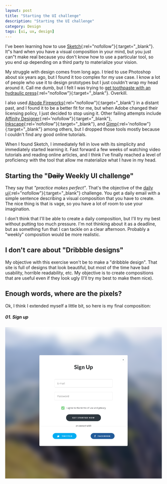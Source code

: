 ```yaml
---
layout: post
title: "Starting the UI challenge"
description: "Starting the UI challenge"
category: Design
tags: [ui, ux, design]
---
```

I've been learning how to use
[Sketch](https://www.sketchapp.com/){:rel="nofollow"}{:target="_blank"}. It"s
hard when you have a visual composition in your mind, but you just can"t make
real because you don't know how to use a particular tool, so you end up
depending on a third party to materialize your vision.

My struggle with design comes from long ago. I tried to use Photoshop about
six years ago, but I found it too complex for my use case. I know a lot of
people who use it to design prototypes but I just couldn't wrap my head around
it. Call me dumb, but I felt I was trying to [get toothpaste with an hydraulic
press](https://www.youtube.com/watch?v=uXJAe5sFJSM){:rel="nofollow"}{:target="_blank"}.
Overkill.

I also used [Abode Fireworks](http://www.adobe.com/products/fireworks.html){:rel="nofollow"}{:target="_blank"} in
a distant past, and I found it to be a better fit for me, but when Adobe changed
their licensing policy, I just decided to stop using it. Other failing attempts
include [Affinity Designer](https://affinity.serif.com/en-gb/){:rel='nofollow"}{:target="_blank"},
[Inkscape](https://inkscape.org/en/){:rel='nofollow"}{:target="_blank"},
and [Gimp](https://www.gimp.org/){:rel='nofollow"}{:target="_blank"} among
others, but I dropped those tools mostly because I couldn't find any good
online tutorials.

When I found Sketch, I immediately fell in love with its simplicity and
immediately started learning it. Fast forward a few weeks of watching video
tutorials and reading online articles, and I think I've finally reached a level
of proficiency with the tool that allow me materialize what I have in my head.

## Starting the "~~Daily~~ Weekly UI challenge"
They say that _"practice makes perfect"_. That's the objective of the [daily
ui](http://www.dailyui.co/){:rel="nofollow"}{:target="_blank"}
challenge. You get a daily email with a simple sentence describing a visual
composition that you have to create. The nice thing is that is vage, so you have
a lot of room to use your imagination. 

I don't think that I'll be able to create a daily composition, but I'll try my
best without putting too much pressure. I'm not thinking about it as a deadline,
but as something fun that I can tackle on a clear afternoon. Probably a "weekly"
composition would be more realistic.

## I don't care about "Dribbble designs"
My objective with this exercise won't be to make a "dribbble design". That site
is full of designs that look beautiful, but most of the time have bad usability,
horrible readability, etc. My objective is to create compositions that are
useful even if they look ugly (I'll try my best to make them nice).

## Enough words, where are the pixels?
Ok, I think I extended myself a little bit, so here is my final composition:

##### 01. Sign up
![01. Sign up](/images/daily-ui/01.sign-up.png "01. Sign up")
